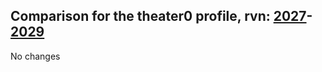 ## Comparison for the theater0 profile, rvn: [2027](https://github.com/PRO100KatYT/FortniteProfileRevisions/tree/main/profiles/theater0/2027%20theater0.json)-[2029](https://github.com/PRO100KatYT/FortniteProfileRevisions/tree/main/profiles/theater0/2029%20theater0.json)

No changes
